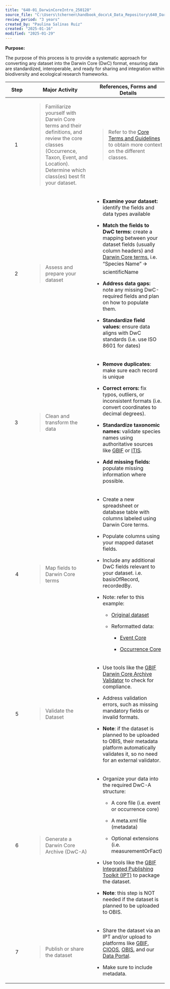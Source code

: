 ```yaml
---
title: "640-01_DarwinCoreIntro_250128"
source_file: "C:\Users\tchernen\handbook_docx\4_Data_Repository\640_Darwin_Core\640-01_DarwinCoreIntro_250128.docx"
review_period: "3 years"
created_by: "Paulina Salinas Ruiz"
created: "2025-01-16"
modified: "2025-01-29"
---
```


**Purpose:**

The purpose of this process is to provide a systematic approach for converting any dataset into the Darwin Core (DwC) format, ensuring data are standardized, interoperable, and ready for sharing and integration within biodiversity and ecological research frameworks.

<table>
<colgroup>
<col style="width: 16%" />
<col style="width: 42%" />
<col style="width: 41%" />
</colgroup>
<thead>
<tr>
<th style="text-align: center;"><strong>Step</strong></th>
<th style="text-align: center;"><strong>Major Activity</strong></th>
<th style="text-align: center;"><strong>References, Forms and Details</strong></th>
</tr>
</thead>
<tbody>
<tr>
<td style="text-align: center;">1 </td>
<td><blockquote>
<p>Familiarize yourself with Darwin Core terms and their definitions, and review the core classes (Occurrence, Taxon, Event, and Location). Determine which class(es) best fit your dataset.</p>
</blockquote></td>
<td><blockquote>
<p>Refer to the <a href="https://manual.obis.org/darwin_core.html">Core Terms and Guidelines</a> to obtain more context on the different classes.</p>
</blockquote></td>
</tr>
<tr>
<td style="text-align: center;">2 </td>
<td><blockquote>
<p>Assess and prepare your dataset</p>
</blockquote></td>
<td><ul>
<li><p><strong>Examine your dataset:</strong> identify the fields and data types available</p></li>
<li><p><strong>Match the fields to DwC terms:</strong> create a mapping between your dataset fields (usually column headers) and <a href="https://dwc.tdwg.org/terms/">Darwin Core terms.</a> i.e. “Species Name” 🡪 scientificName</p></li>
<li><p><strong>Address data gaps:</strong> note any missing DwC-required fields and plan on how to populate them.</p></li>
<li><p><strong>Standardize field values:</strong> ensure data aligns with DwC standards (i.e. use ISO 8601 for dates)</p></li>
</ul></td>
</tr>
<tr>
<td style="text-align: center;">3 </td>
<td><blockquote>
<p>Clean and transform the data</p>
</blockquote></td>
<td><ul>
<li><p><strong>Remove duplicates</strong>: make sure each record is unique</p></li>
<li><p><strong>Correct errors:</strong> fix typos, outliers, or inconsistent formats (i.e. convert coordinates to decimal degrees).</p></li>
<li><p><strong>Standardize taxonomic names:</strong> validate species names using authoritative sources like <a href="https://www.gbif.org/dataset/d7dddbf4-2cf0-4f39-9b2a-bb099caae36c">GBIF</a> or <a href="https://www.usgs.gov/tools/integrated-taxonomic-information-system-itis">ITIS</a>.</p></li>
<li><p><strong>Add missing fields:</strong> populate missing information where possible.</p></li>
</ul></td>
</tr>
<tr>
<td style="text-align: center;">4</td>
<td><blockquote>
<p>Map fields to Darwin Core terms</p>
</blockquote></td>
<td><ul>
<li><p>Create a new spreadsheet or database table with columns labeled using Darwin Core terms.</p></li>
<li><p>Populate columns using your mapped dataset fields.</p></li>
<li><p>Include any additional DwC fields relevant to your dataset. i.e. basisOfRecord, recordedBy.</p></li>
<li><p>Note: refer to this example:</p>
<ul>
<li><p><a href="https://pacificsalmonfoundation-my.sharepoint.com/:x:/g/personal/psalinasruiz_psf_ca/EXNPizYiqhdDlbmW5RmIjoYBbxdxNZ7GUJy2wyLVyMgyiA?e=W7rsbG">Original dataset</a></p></li>
<li><p>Reformatted data:</p>
<ul>
<li><p><a href="https://pacificsalmonfoundation-my.sharepoint.com/:x:/g/personal/psalinasruiz_psf_ca/EYslTkkF9D9EnegYCLos-ksBaw0TRwnNeNpldPEmJtPf-w?e=VrwX7w">Event Core</a></p></li>
<li><p><a href="https://pacificsalmonfoundation-my.sharepoint.com/:x:/g/personal/psalinasruiz_psf_ca/ETpdRaCX991HgtsWqwV8B0AB5mBc4LeEu2_t3asO4LoCgQ?e=W20liw">Occurrence Core</a></p></li>
</ul></li>
</ul></li>
</ul></td>
</tr>
<tr>
<td style="text-align: center;">5</td>
<td><blockquote>
<p>Validate the Dataset</p>
</blockquote></td>
<td><ul>
<li><p>Use tools like the <a href="https://www.gbif.org/tool/81281/gbif-data-validator">GBIF Darwin Core Archive Validator</a> to check for compliance.</p></li>
<li><p>Address validation errors, such as missing mandatory fields or invalid formats.</p></li>
<li><p><strong>Note</strong>: if the dataset is planned to be uploaded to OBIS, their metadata platform automatically validates it, so no need for an external validator.</p></li>
</ul></td>
</tr>
<tr>
<td style="text-align: center;">6</td>
<td><blockquote>
<p>Generate a Darwin Core Archive (DwC-A)</p>
</blockquote></td>
<td><ul>
<li><p>Organize your data into the required DwC-A structure:</p>
<ul>
<li><p>A core file (i.e. event or occurrence core)</p></li>
<li><p>A meta.xml file (metadata)</p></li>
<li><p>Optional extensions (i.e. measurementOrFact)</p></li>
</ul></li>
<li><p>Use tools like the <a href="https://www.gbif.org/ipt">GBIF Integrated Publishing Toolkit (IPT)</a> to package the dataset.</p></li>
<li><p><strong>Note</strong>: this step is NOT needed if the dataset is planned to be uploaded to OBIS.</p></li>
</ul></td>
</tr>
<tr>
<td style="text-align: center;">7</td>
<td><blockquote>
<p>Publish or share the dataset</p>
</blockquote></td>
<td><ul>
<li><p>Share the dataset via an IPT and/or upload to platforms like <a href="https://www.gbif.org/ipt">GBIF</a>, <a href="https://cioos-siooc.github.io/metadata-entry-form/#/en/pacific/new">CIOOS</a>, <a href="https://ipt.iobis.org/obiscanada/">OBIS</a>, and our <a href="https://soggy2.zoology.ubc.ca/geonetwork/srv/eng/catalog.search#/home">Data Portal</a>.</p></li>
<li><p>Make sure to include metadata.</p></li>
</ul></td>
</tr>
</tbody>
</table>
